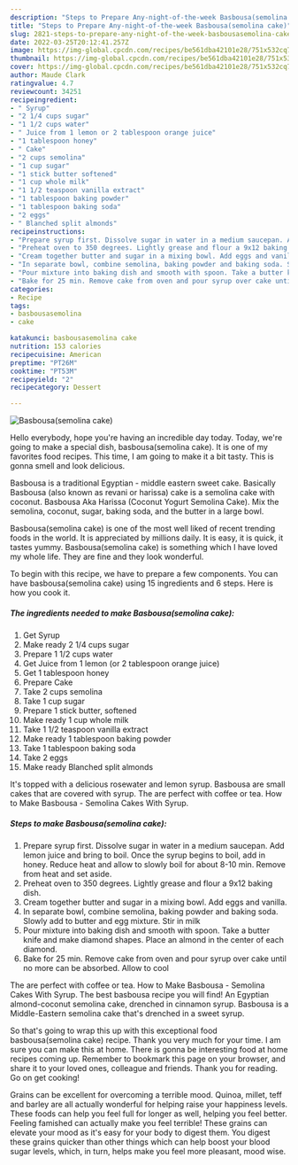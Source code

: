 ```yaml
---
description: "Steps to Prepare Any-night-of-the-week Basbousa(semolina cake)"
title: "Steps to Prepare Any-night-of-the-week Basbousa(semolina cake)"
slug: 2821-steps-to-prepare-any-night-of-the-week-basbousasemolina-cake
date: 2022-03-25T20:12:41.257Z
image: https://img-global.cpcdn.com/recipes/be561dba42101e28/751x532cq70/basbousasemolina-cake-recipe-main-photo.jpg
thumbnail: https://img-global.cpcdn.com/recipes/be561dba42101e28/751x532cq70/basbousasemolina-cake-recipe-main-photo.jpg
cover: https://img-global.cpcdn.com/recipes/be561dba42101e28/751x532cq70/basbousasemolina-cake-recipe-main-photo.jpg
author: Maude Clark
ratingvalue: 4.7
reviewcount: 34251
recipeingredient:
- " Syrup"
- "2 1/4 cups sugar"
- "1 1/2 cups water"
- " Juice from 1 lemon or 2 tablespoon orange juice"
- "1 tablespoon honey"
- " Cake"
- "2 cups semolina"
- "1 cup sugar"
- "1 stick butter softened"
- "1 cup whole milk"
- "1 1/2 teaspoon vanilla extract"
- "1 tablespoon baking powder"
- "1 tablespoon baking soda"
- "2 eggs"
- " Blanched split almonds"
recipeinstructions:
- "Prepare syrup first. Dissolve sugar in water in a medium saucepan. Add lemon juice and bring to boil. Once the syrup begins to boil, add in honey. Reduce heat and allow to slowly boil for about 8-10 min. Remove from heat and set aside."
- "Preheat oven to 350 degrees. Lightly grease and flour a 9x12 baking dish."
- "Cream together butter and sugar in a mixing bowl. Add eggs and vanilla."
- "In separate bowl, combine semolina, baking powder and baking soda. Slowly add to butter and egg mixture. Stir in milk"
- "Pour mixture into baking dish and smooth with spoon. Take a butter knife and make diamond shapes. Place an almond in the center of each diamond."
- "Bake for 25 min. Remove cake from oven and pour syrup over cake until no more can be absorbed. Allow to cool"
categories:
- Recipe
tags:
- basbousasemolina
- cake

katakunci: basbousasemolina cake 
nutrition: 153 calories
recipecuisine: American
preptime: "PT26M"
cooktime: "PT53M"
recipeyield: "2"
recipecategory: Dessert

---
```



![Basbousa(semolina cake)](https://img-global.cpcdn.com/recipes/be561dba42101e28/751x532cq70/basbousasemolina-cake-recipe-main-photo.jpg)

Hello everybody, hope you're having an incredible day today. Today, we're going to make a special dish, basbousa(semolina cake). It is one of my favorites food recipes. This time, I am going to make it a bit tasty. This is gonna smell and look delicious.

Basbousa is a traditional Egyptian - middle eastern sweet cake. Basically Basbousa (also known as revani or harissa) cake is a semolina cake with coconut. Basbousa Aka Harissa (Coconut Yogurt Semolina Cake). Mix the semolina, coconut, sugar, baking soda, and the butter in a large bowl.

Basbousa(semolina cake) is one of the most well liked of recent trending foods in the world. It is appreciated by millions daily. It is easy, it is quick, it tastes yummy. Basbousa(semolina cake) is something which I have loved my whole life. They are fine and they look wonderful.


To begin with this recipe, we have to prepare a few components. You can have basbousa(semolina cake) using 15 ingredients and 6 steps. Here is how you cook it.

<!--inarticleads1-->

##### The ingredients needed to make Basbousa(semolina cake):

1. Get  Syrup
1. Make ready 2 1/4 cups sugar
1. Prepare 1 1/2 cups water
1. Get  Juice from 1 lemon (or 2 tablespoon orange juice)
1. Get 1 tablespoon honey
1. Prepare  Cake
1. Take 2 cups semolina
1. Take 1 cup sugar
1. Prepare 1 stick butter, softened
1. Make ready 1 cup whole milk
1. Take 1 1/2 teaspoon vanilla extract
1. Make ready 1 tablespoon baking powder
1. Take 1 tablespoon baking soda
1. Take 2 eggs
1. Make ready  Blanched split almonds


It&#39;s topped with a delicious rosewater and lemon syrup. Basbousa are small cakes that are covered with syrup. The are perfect with coffee or tea. How to Make Basbousa - Semolina Cakes With Syrup. 

<!--inarticleads2-->

##### Steps to make Basbousa(semolina cake):

1. Prepare syrup first. Dissolve sugar in water in a medium saucepan. Add lemon juice and bring to boil. Once the syrup begins to boil, add in honey. Reduce heat and allow to slowly boil for about 8-10 min. Remove from heat and set aside.
1. Preheat oven to 350 degrees. Lightly grease and flour a 9x12 baking dish.
1. Cream together butter and sugar in a mixing bowl. Add eggs and vanilla.
1. In separate bowl, combine semolina, baking powder and baking soda. Slowly add to butter and egg mixture. Stir in milk
1. Pour mixture into baking dish and smooth with spoon. Take a butter knife and make diamond shapes. Place an almond in the center of each diamond.
1. Bake for 25 min. Remove cake from oven and pour syrup over cake until no more can be absorbed. Allow to cool


The are perfect with coffee or tea. How to Make Basbousa - Semolina Cakes With Syrup. The best basbousa recipe you will find! An Egyptian almond-coconut semolina cake, drenched in cinnamon syrup. Basbousa is a Middle-Eastern semolina cake that&#39;s drenched in a sweet syrup. 

So that's going to wrap this up with this exceptional food basbousa(semolina cake) recipe. Thank you very much for your time. I am sure you can make this at home. There is gonna be interesting food at home recipes coming up. Remember to bookmark this page on your browser, and share it to your loved ones, colleague and friends. Thank you for reading. Go on get cooking!

Grains can be excellent for overcoming a terrible mood. Quinoa, millet, teff and barley are all actually wonderful for helping raise your happiness levels. These foods can help you feel full for longer as well, helping you feel better. Feeling famished can actually make you feel terrible! These grains can elevate your mood as it's easy for your body to digest them. You digest these grains quicker than other things which can help boost your blood sugar levels, which, in turn, helps make you feel more pleasant, mood wise.
